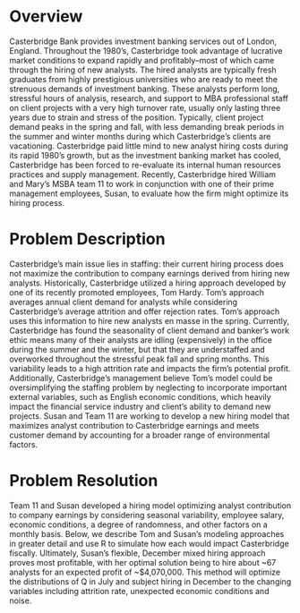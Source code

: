 # Overview
Casterbridge Bank provides investment banking services out of London, England. Throughout the 1980’s, Casterbridge took advantage of lucrative market conditions to expand rapidly and profitably–most of which came through the hiring of new analysts. The hired analysts are typically fresh graduates from highly prestigious universities who are ready to meet the strenuous demands of investment banking. These analysts perform long, stressful hours of analysis, research, and support to MBA professional staff on client projects with a very high turnover rate, usually only lasting three years due to strain and stress of the position. Typically, client project demand peaks in the spring and fall, with less demanding break periods in the summer and winter months during which Casterbridge’s clients are vacationing. Casterbridge paid little mind to new analyst hiring costs during its rapid 1980’s growth, but as the investment banking market has cooled, Casterbridge has been forced to re-evaluate its internal human resources practices and supply management. Recently, Casterbridge hired William and Mary’s MSBA team 11 to work in conjunction with one of their prime management employees, Susan, to evaluate how the firm might optimize its hiring process.

# Problem Description
Casterbridge’s main issue lies in staffing: their current hiring process does not maximize the contribution to company earnings derived from hiring new analysts. Historically, Casterbridge utilized a hiring approach developed by one of its recently promoted employees, Tom Hardy. Tom’s approach averages annual client demand for analysts while considering Casterbridge’s average attrition and offer rejection rates. Tom’s approach uses this information to hire new analysts en masse in the spring. Currently, Casterbridge has found the seasonality of client demand and banker’s work ethic means many of their analysts are idling (expensively) in the office during the summer and the winter, but that they are understaffed and overworked throughout the stressful peak fall and spring months. This variability leads to a high attrition rate and impacts the firm’s potential profit. Additionally, Casterbridge’s management believe Tom’s model could be oversimplifying the staffing problem by neglecting to incorporate important external variables, such as English economic conditions, which heavily impact the financial service industry and client’s ability to demand new projects. Susan and Team 11 are working to develop a new hiring model that maximizes analyst contribution to Casterbridge earnings and meets customer demand by accounting for a broader range of environmental factors.

# Problem Resolution
Team 11 and Susan developed a hiring model optimizing analyst contribution to company earnings by considering seasonal variability, employee salary, economic conditions, a degree of randomness, and other factors on a monthly basis. Below, we describe Tom and Susan’s modeling approaches in greater detail and use R to simulate how each would impact Casterbridge fiscally. Ultimately, Susan’s flexible, December mixed hiring approach proves most profitable, with her optimal solution being to hire about ~67 analysts for an expected profit of ~$4,070,000. This method will optimize the distributions of Q in July and subject hiring in December to the changing variables including attrition rate, unexpected economic conditions and noise.
